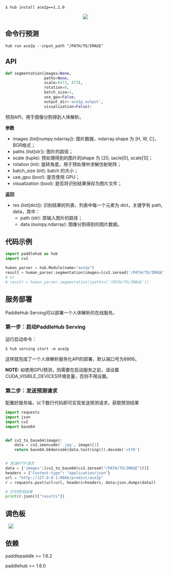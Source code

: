 ```shell
$ hub install ace2p==1.1.0
```

<p align="center">
<img src="https://bj.bcebos.com/paddlehub/paddlehub-img/ace2p_network.jpg" hspace='10'/> <br />
</p>

## 命令行预测

```
hub run ace2p --input_path "/PATH/TO/IMAGE"
```

## API

```python
def segmentation(images=None,
                 paths=None,
                 scale=(473, 473),
                 rotation=0,
                 batch_size=1,
                 use_gpu=False,
                 output_dir='ace2p_output',
                 visualization=False):
```

预测API，用于图像分割得到人体解析。

**参数**

* images (list\[numpy.ndarray\]): 图片数据，ndarray.shape 为 \[H, W, C\]，BGR格式；
* paths (list\[str\]): 图片的路径；
* scale (tuple): 预处理得到的图片的shape 为 [20, sacle[0], scale[1]]；
* rotation (int): 旋转角度，用于预处理中求解仿射矩阵；
* batch\_size (int): batch 的大小；
* use\_gpu (bool): 是否使用 GPU；
* visualization (bool): 是否将识别结果保存为图片文件；

**返回**

* res (list\[dict\]): 识别结果的列表，列表中每一个元素为 dict，关键字有 path, data，其中：
  * path (str): 原输入图片的路径；
  * data (numpy.ndarray): 图像分割得到的图片数据。 

## 代码示例

```python
import paddlehub as hub
import cv2

human_parser = hub.Module(name="ace2p")
result = human_parser.segmentation(images=[cv2.imread('/PATH/TO/IMAGE')])
# or
# result = human_parser.segmentation((paths=['/PATH/TO/IMAGE'])
```

## 服务部署

PaddleHub Serving可以部署一个人体解析的在线服务。

### 第一步：启动PaddleHub Serving

运行启动命令：
```shell
$ hub serving start -m ace2p
```

这样就完成了一个人体解析服务化API的部署，默认端口号为8866。

**NOTE:** 如使用GPU预测，则需要在启动服务之前，请设置CUDA\_VISIBLE\_DEVICES环境变量，否则不用设置。

### 第二步：发送预测请求

配置好服务端，以下数行代码即可实现发送预测请求，获取预测结果

```python
import requests
import json
import cv2
import base64


def cv2_to_base64(image):
    data = cv2.imencode('.jpg', image)[1]
    return base64.b64encode(data.tostring()).decode('utf8')


# 发送HTTP请求
data = {'images':[cv2_to_base64(cv2.imread("/PATH/TO/IMAGE"))]}
headers = {"Content-type": "application/json"}
url = "http://127.0.0.1:8866/predict/ace2p"
r = requests.post(url=url, headers=headers, data=json.dumps(data))

# 打印预测结果
print(r.json()["results"])
```

## 调色板

<p align="left">
<img src="https://bj.bcebos.com/paddlehub/paddlehub-img/ace2p_palette.jpg" hspace='10'/> <br />
</p>

## 依赖

paddlepaddle >= 1.6.2

paddlehub >= 1.6.0
